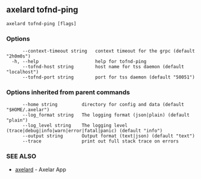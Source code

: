 ## axelard tofnd-ping

```
axelard tofnd-ping [flags]
```

### Options

```
      --context-timeout string   context timeout for the grpc (default "2h0m0s")
  -h, --help                     help for tofnd-ping
      --tofnd-host string        host name for tss daemon (default "localhost")
      --tofnd-port string        port for tss daemon (default "50051")
```

### Options inherited from parent commands

```
      --home string         directory for config and data (default "$HOME/.axelar")
      --log_format string   The logging format (json|plain) (default "plain")
      --log_level string    The logging level (trace|debug|info|warn|error|fatal|panic) (default "info")
      --output string       Output format (text|json) (default "text")
      --trace               print out full stack trace on errors
```

### SEE ALSO

- [axelard](axelard.md)	 - Axelar App
